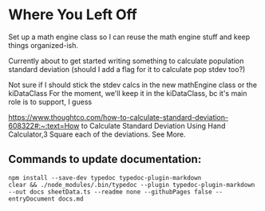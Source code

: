 # Where You Left Off

Set up a math engine class so I can reuse the math engine stuff and keep things organized-ish.

Currently about to get started writing something to calculate population standard deviation (should I add a flag for it to calculate pop stdev too?)

Not sure if I should stick the stdev calcs in the new mathEngine class or the kiDataClass
  For the moment, we'll keep it in the kiDataClass, bc it's main role is to support, I guess

  <https://www.thoughtco.com/how-to-calculate-standard-deviation-608322#:~:text=How> to Calculate Standard Deviation Using Hand Calculator,3 Square each of the deviations. See More.


## Commands to update documentation:

```/bin/bash
npm install --save-dev typedoc typedoc-plugin-markdown
clear && ./node_modules/.bin/typedoc --plugin typedoc-plugin-markdown --out docs sheetData.ts --readme none --githubPages false --entryDocument docs.md
```